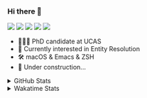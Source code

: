 ### Hi there 👋

[![](https://img.shields.io/badge/-Email-325180?logo=maildotru&logoColor=white&style=flat-square)](mailto:hi@wang.tianshu.me)
[![](https://img.shields.io/badge/-GitHub-black?logo=GitHub&style=flat-square)](https://github.com/tshu-w)
[![](https://img.shields.io/badge/-Telegram-26a5e4?labelColor=fafafa&logo=telegram&style=flat-square)](https://t.me/tshu_w) 
[![](https://img.shields.io/badge/-Twitter-1da1f2?logo=Twitter&logoColor=white&style=flat-square)](https://twitter.com/tshu_w)
[![](https://komarev.com/ghpvc/?username=tshu-w&color=blueviolet&style=flat-square)]()



- 🧑🏻‍🎓 PhD candidate at UCAS
- 🔭 Currently interested in Entity Resolution
- 🛠 macOS & Emacs & ZSH
- 🚧 Under construction...

<details>

<summary>GitHub Stats</summary>

![Tianshu's GitHub stats](https://github-readme-stats.vercel.app/api?username=tshu-w&show_icons=true&theme=buefy&count_private=true)
  
</details>


<details>
  <summary>Wakatime Stats</summary>

  Currently, files accessed by tramp cannot be tracked by wakatime, see https://github.com/wakatime/wakatime-mode/issues/27
  <br>
  
<!--START_SECTION:waka-->
**I'm an Early 🐤** 

```text
🌞 Morning    60 commits     █████░░░░░░░░░░░░░░░░░░░░   22.14% 
🌆 Daytime    137 commits    ████████████░░░░░░░░░░░░░   50.55% 
🌃 Evening    70 commits     ██████░░░░░░░░░░░░░░░░░░░   25.83% 
🌙 Night      4 commits      ░░░░░░░░░░░░░░░░░░░░░░░░░   1.48%

```
📅 **I'm Most Productive on Monday** 

```text
Monday       62 commits     █████░░░░░░░░░░░░░░░░░░░░   22.88% 
Tuesday      47 commits     ████░░░░░░░░░░░░░░░░░░░░░   17.34% 
Wednesday    20 commits     █░░░░░░░░░░░░░░░░░░░░░░░░   7.38% 
Thursday     29 commits     ██░░░░░░░░░░░░░░░░░░░░░░░   10.7% 
Friday       47 commits     ████░░░░░░░░░░░░░░░░░░░░░   17.34% 
Saturday     48 commits     ████░░░░░░░░░░░░░░░░░░░░░   17.71% 
Sunday       18 commits     █░░░░░░░░░░░░░░░░░░░░░░░░   6.64%

```


📊 **This Week I Spent My Time On** 

```text
💬 Programming Languages: 
sh                       26 hrs 51 mins      ██████████████████░░░░░░░   74.35% 
Org                      5 hrs 55 mins       ████░░░░░░░░░░░░░░░░░░░░░   16.41% 
Emacs Lisp               2 hrs 44 mins       ██░░░░░░░░░░░░░░░░░░░░░░░   7.6% 
Other                    22 mins             ░░░░░░░░░░░░░░░░░░░░░░░░░   1.03% 
Python                   13 mins             ░░░░░░░░░░░░░░░░░░░░░░░░░   0.6%

🔥 Editors: 
Zsh                      26 hrs 51 mins      ██████████████████░░░░░░░   74.35% 
Emacs                    9 hrs 15 mins       ██████░░░░░░░░░░░░░░░░░░░   25.65%

🐱‍💻 Projects: 
lightning-template       14 hrs 9 mins       █████████░░░░░░░░░░░░░░░░   39.18% 
Terminal                 9 hrs 38 mins       ██████░░░░░░░░░░░░░░░░░░░   26.71% 
Unknown Project          6 hrs 26 mins       ████░░░░░░░░░░░░░░░░░░░░░   17.82% 
emacs                    2 hrs 21 mins       █░░░░░░░░░░░░░░░░░░░░░░░░   6.54% 
lightning-hydra-template 1 hr 50 mins        █░░░░░░░░░░░░░░░░░░░░░░░░   5.08%

💻 Operating System: 
Linux                    18 hrs 39 mins      █████████████░░░░░░░░░░░░   51.64% 
Mac                      17 hrs 28 mins      ████████████░░░░░░░░░░░░░   48.36%

```

**I Mostly Code in Python** 

```text
Python                   7 repos             █████████░░░░░░░░░░░░░░░░   36.84% 
HTML                     2 repos             ██░░░░░░░░░░░░░░░░░░░░░░░   10.53% 
Emacs Lisp               2 repos             ██░░░░░░░░░░░░░░░░░░░░░░░   10.53% 
JavaScript               2 repos             ██░░░░░░░░░░░░░░░░░░░░░░░   10.53% 
TeX                      2 repos             ██░░░░░░░░░░░░░░░░░░░░░░░   10.53%

```



 Last Updated on 24/02/2022 08:06:19 UTC
<!--END_SECTION:waka-->
</details>
